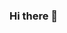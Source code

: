 ### Hi there 👋

<!--
**vghjm/vghjm** is a ✨ _special_ ✨ repository because its `README.md` (this file) appears on your GitHub profile.

Here are some ideas to get you started:

- 🔭 I’m currently working on school
- 🌱 I’m currently learning Android
- 👯 I’m looking to collaborate on JAVA project
- 🤔 I’m looking for help with ...
- 💬 Ask me about ...
- 📫 How to reach me: sungjoon1995@gmail.com
- 😄 Pronouns: ...
- ⚡ Fun fact: ...
-->
